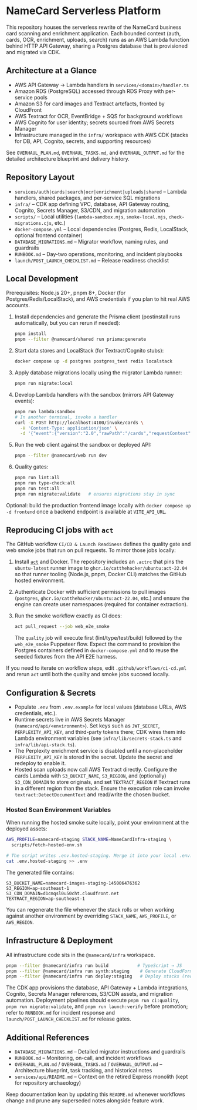 # NameCard Serverless Platform

This repository houses the serverless rewrite of the NameCard business card scanning and enrichment application. Each bounded context (auth, cards, OCR, enrichment, uploads, search) runs as an AWS Lambda function behind HTTP API Gateway, sharing a Postgres database that is provisioned and migrated via CDK.

## Architecture at a Glance
- AWS API Gateway → Lambda handlers in `services/<domain>/handler.ts`
- Amazon RDS (PostgreSQL) accessed through RDS Proxy with per-service pools
- Amazon S3 for card images and Textract artefacts, fronted by CloudFront
- AWS Textract for OCR, EventBridge + SQS for background workflows
- AWS Cognito for user identity; secrets sourced from AWS Secrets Manager
- Infrastructure managed in the `infra/` workspace with AWS CDK (stacks for DB, API, Cognito, secrets, and supporting resources)

See `OVERHAUL_PLAN.md`, `OVERHAUL_TASKS.md`, and `OVERHAUL_OUTPUT.md` for the detailed architecture blueprint and delivery history.

## Repository Layout
- `services/auth|cards|search|ocr|enrichment|uploads|shared` – Lambda handlers, shared packages, and per-service SQL migrations
- `infra/` – CDK app defining VPC, database, API Gateway routing, Cognito, Secrets Manager, S3/CDN, and migration automation
- `scripts/` – Local utilities (`lambda-sandbox.mjs`, `smoke-local.mjs`, `check-migrations.cjs`, etc.)
- `docker-compose.yml` – Local dependencies (Postgres, Redis, LocalStack, optional frontend container)
- `DATABASE_MIGRATIONS.md` – Migrator workflow, naming rules, and guardrails
- `RUNBOOK.md` – Day-two operations, monitoring, and incident playbooks
- `launch/POST_LAUNCH_CHECKLIST.md` – Release readiness checklist

## Local Development
Prerequisites: Node.js 20+, pnpm 8+, Docker (for Postgres/Redis/LocalStack), and AWS credentials if you plan to hit real AWS accounts.

1. Install dependencies and generate the Prisma client (postinstall runs automatically, but you can rerun if needed):
   ```bash
   pnpm install
   pnpm --filter @namecard/shared run prisma:generate
   ```
2. Start data stores and LocalStack (for Textract/Cognito stubs):
   ```bash
   docker compose up -d postgres postgres_test redis localstack
   ```
3. Apply database migrations locally using the migrator Lambda runner:
   ```bash
   pnpm run migrate:local
   ```
4. Develop Lambda handlers with the sandbox (mirrors API Gateway events):
   ```bash
   pnpm run lambda:sandbox
   # In another terminal, invoke a handler
   curl -X POST http://localhost:4100/invoke/cards \
     -H 'Content-Type: application/json' \
     -d '{"event":{"version":"2.0","rawPath":"/cards","requestContext":{"http":{"method":"GET"}}}}'
   ```
5. Run the web client against the sandbox or deployed API:
   ```bash
   pnpm --filter @namecard/web run dev
   ```
6. Quality gates:
   ```bash
   pnpm run lint:all
   pnpm run type-check:all
   pnpm run test:all
   pnpm run migrate:validate   # ensures migrations stay in sync
   ```

Optional: build the production frontend image locally with `docker compose up -d frontend` once a backend endpoint is available at `VITE_API_URL`.

## Reproducing CI jobs with `act`

The GitHub workflow `CI/CD & Launch Readiness` defines the quality gate and web smoke jobs that run on pull requests. To mirror
those jobs locally:

1. Install [`act`](https://github.com/nektos/act) and Docker. The repository includes an `.actrc` that pins the `ubuntu-latest`
   runner image to `ghcr.io/catthehacker/ubuntu:act-22.04` so that runner tooling (Node.js, pnpm, Docker CLI) matches the GitHub
   hosted environment.
2. Authenticate Docker with sufficient permissions to pull images (`postgres`, `ghcr.io/catthehacker/ubuntu:act-22.04`, etc.)
   and ensure the engine can create user namespaces (required for container extraction).
3. Run the smoke workflow exactly as CI does:

   ```bash
   act pull_request --job web_e2e_smoke
   ```

   The `quality` job will execute first (lint/type/test/build) followed by the `web_e2e_smoke` Puppeteer flow. Expect the command
   to provision the Postgres containers defined in `docker-compose.yml` and to reuse the seeded fixtures from the API E2E harness.

If you need to iterate on workflow steps, edit `.github/workflows/ci-cd.yml` and rerun `act` until both the quality and smoke
jobs succeed locally.

## Configuration & Secrets
- Populate `.env` from `.env.example` for local values (database URLs, AWS credentials, etc.).
- Runtime secrets live in AWS Secrets Manager (`namecard/api/<environment>`). Set keys such as `JWT_SECRET`, `PERPLEXITY_API_KEY`, and third-party tokens there; CDK wires them into Lambda environment variables (see `infra/lib/secrets-stack.ts` and `infra/lib/api-stack.ts`).
- The Perplexity enrichment service is disabled until a non-placeholder `PERPLEXITY_API_KEY` is stored in the secret. Update the secret and redeploy to enable it.
- Hosted scan uploads now call AWS Textract directly. Configure the cards Lambda with `S3_BUCKET_NAME`, `S3_REGION`, and (optionally) `S3_CDN_DOMAIN` to store originals, and set `TEXTRACT_REGION` if Textract runs in a different region than the stack. Ensure the execution role can invoke `textract:DetectDocumentText` and read/write the chosen bucket.

### Hosted Scan Environment Variables

When running the hosted smoke suite locally, point your environment at the deployed assets:

```bash
AWS_PROFILE=namecard-staging STACK_NAME=NameCardInfra-staging \
  scripts/fetch-hosted-env.sh

# The script writes .env.hosted-staging. Merge it into your local .env:
cat .env.hosted-staging >> .env
```

The generated file contains:

```
S3_BUCKET_NAME=namecard-images-staging-145006476362
S3_REGION=ap-southeast-1
S3_CDN_DOMAIN=d1cmqsl0u50cht.cloudfront.net
TEXTRACT_REGION=ap-southeast-1
```

You can regenerate the file whenever the stack rolls or when working against another environment by overriding `STACK_NAME`, `AWS_PROFILE`, or `AWS_REGION`.

## Infrastructure & Deployment
All infrastructure code sits in the `@namecard/infra` workspace.

```bash
pnpm --filter @namecard/infra run build           # TypeScript → JS
pnpm --filter @namecard/infra run synth:staging    # Generate CloudFormation
pnpm --filter @namecard/infra run deploy:staging   # Deploy stacks (requires AWS perms)
```

The CDK app provisions the database, API Gateway + Lambda integrations, Cognito, Secrets Manager references, S3/CDN assets, and migration automation. Deployment pipelines should execute `pnpm run ci:quality`, `pnpm run migrate:validate`, and `pnpm run launch:verify` before promotion; refer to `RUNBOOK.md` for incident response and `launch/POST_LAUNCH_CHECKLIST.md` for release gates.

## Additional References
- `DATABASE_MIGRATIONS.md` – Detailed migrator instructions and guardrails
- `RUNBOOK.md` – Monitoring, on-call, and incident workflows
- `OVERHAUL_PLAN.md` / `OVERHAUL_TASKS.md` / `OVERHAUL_OUTPUT.md` – Architecture blueprint, task tracking, and historical notes
- `services/api/README.md` – Context on the retired Express monolith (kept for repository archaeology)

Keep documentation lean by updating this `README.md` whenever workflows change and prune any superseded notes alongside feature work.
